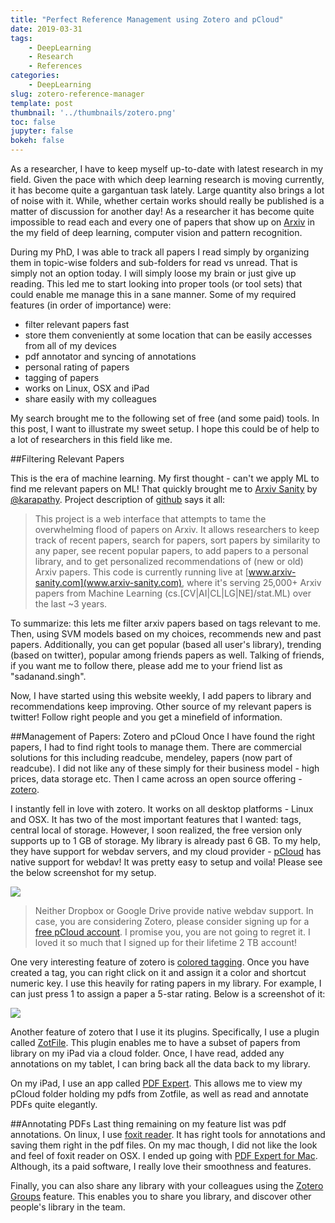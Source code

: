 ```yaml
---
title: "Perfect Reference Management using Zotero and pCloud"
date: 2019-03-31
tags:
    - DeepLearning
    - Research
    - References
categories:
    - DeepLearning
slug: zotero-reference-manager
template: post
thumbnail: '../thumbnails/zotero.png'
toc: false
jupyter: false
bokeh: false
---
```


As a researcher, I have to keep myself up-to-date with latest research in my field. Given the pace with which deep learning research is moving currently, it has become quite a gargantuan task lately. Large quantity also brings a lot of noise with it. While, whether certain works should really be published is a matter of discussion for another day! As a researcher it has become quite impossible to read each and every one of papers that show up on [Arxiv](https://arxiv.org/) in the my field of deep learning, computer vision and pattern recognition.

During my PhD, I was able to track all papers I read simply by organizing them in topic-wise folders and sub-folders for read vs unread. That is simply not an option today. I will simply loose my brain or just give up reading. This led me to start looking into proper tools (or tool sets) that could enable me manage this in a sane manner. Some of my required features (in order of importance) were:

- filter relevant papers fast
- store them conveniently at some location that can be easily accesses from all of my devices
- pdf annotator and syncing of annotations
- personal rating of papers
- tagging of papers
- works on Linux, OSX and iPad
- share easily with my colleagues

My search brought me to the following set of free (and some paid) tools. In this post, I want to illustrate my sweet setup. I hope this could be of help to a lot of researchers in this field like me.

##Filtering Relevant Papers

This is the era of machine learning. My first thought - can't we apply ML to find me relevant papers on ML! That quickly brought me to [Arxiv Sanity](http://www.arxiv-sanity.com/library) by [@karapathy](https://twitter.com/karpathy). Project description of [github](https://github.com/karpathy/arxiv-sanity-preserver) says it all:

> This project is a web interface that attempts to tame the overwhelming flood of papers on Arxiv. It allows researchers to keep track of recent papers, search for papers, sort papers by similarity to any paper, see recent popular papers, to add papers to a personal library, and to get personalized recommendations of (new or old) Arxiv papers. This code is currently running live at [www.arxiv-sanity.com](www.arxiv-sanity.com), where it's serving 25,000+ Arxiv papers from Machine Learning (cs.[CV|AI|CL|LG|NE]/stat.ML) over the last ~3 years.

To summarize: this lets me filter arxiv papers based on tags relevant to me. Then, using SVM models based on my choices, recommends new and past papers. Additionally, you can get popular (based all user's library), trending (based on twitter), popular among friends papers as well. Talking of friends, if you want me to follow there, please add me to your friend list as "sadanand.singh".

Now, I have started using this website weekly, I add papers to library and recommendations keep improving. Other source of my relevant papers is twitter! Follow right people and you get a minefield of information.

##Management of Papers: Zotero and pCloud
Once I have found the right papers, I had to find right tools to manage them. There are commercial solutions for this including readcube, mendeley, papers (now part of readcube). I did not like any of these simply for their business model - high prices, data storage etc. Then I came across an open source offering - [zotero](https://www.zotero.org/).

I instantly fell in love with zotero. It works on all desktop platforms - Linux and OSX. It has two of the most important features that I wanted: tags, central local of storage. However, I soon realized, the free version only supports up to 1 GB of storage. My library is already past 6 GB. To my help, they have support for webdav servers, and my cloud provider - [pCloud](https://pcloud.com) has native support for webdav! It was pretty easy to setup and voila! Please see the below screenshot for my setup.

![](https://res.cloudinary.com/sadanandsingh/image/upload/v1554089530/zotero-preferences_n3euc1.png)

> Neither Dropbox or Google Drive provide native webdav support. In case, you are considering Zotero, please consider signing up for a [free pCloud account](https://pcloud.com). I promise you, you are not going to regret it. I loved it so much that I signed up for their lifetime 2 TB account!

One very interesting feature of zotero is [colored tagging](https://www.zotero.org/support/collections_and_tags#colored_tags). Once you have created a tag, you can right click on it and assign it a color and shortcut numeric key. I use this heavily for rating papers in my library. For example, I can just press 1 to assign a paper a 5-star rating. Below is a screenshot of it:

![](https://res.cloudinary.com/sadanandsingh/image/upload/v1554089529/zotero_d3qwsp.png)

Another feature of zotero that I use it its plugins. Specifically, I use a plugin called [ZotFile](http://zotfile.com/). This plugin enables me to have a subset of papers from library on my iPad via a cloud folder. Once, I have read, added any annotations on my tablet, I can bring back all the data back to my library.

On my iPad, I use an app called [PDF Expert](https://itunes.apple.com/app/pdf-expert-fill-forms-annotate/id393316844?mt=8). This allows me to view my pCloud folder holding my pdfs from Zotfile, as well as read and annotate PDFs quite elegantly.

##Annotating PDFs
Last thing remaining on my feature list was pdf annotations. On linux, I use [foxit reader](https://www.foxitsoftware.com/pdf-reader/). It has right tools for annotations and saving them right in the pdf files. On my mac though, I did not like the look and feel of foxit reader on OSX. I ended up going with [PDF Expert for Mac](https://pdfexpert.com/). Although, its  a paid software, I really love their smoothness and features.

Finally, you can also share any library with your colleagues using the [Zotero Groups](https://www.zotero.org/groups/) feature. This enables you to share you library, and discover other people's library in the team.
